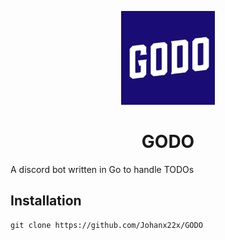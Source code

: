 <p align="center">
  <img src="docs/logo.png" alt="Logo" width="150" height="150">
</p>

<h1 align="center">
    GODO
</h1>

A discord bot written in Go to handle TODOs

## Installation

```
git clone https://github.com/Johanx22x/GODO
```

